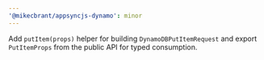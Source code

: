 ```yaml
---
'@mikecbrant/appsyncjs-dynamo': minor
---
```


Add `putItem(props)` helper for building `DynamoDBPutItemRequest` and export `PutItemProps` from the public API for typed consumption.
